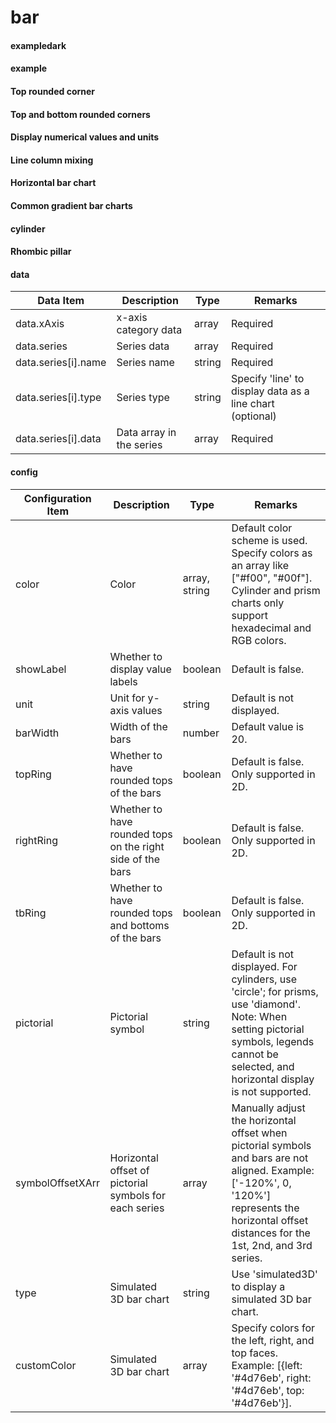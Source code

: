 # bar


#### exampledark 
<vuep template="#simpled"></vuep>

<script v-pre type="text/x-template" id="simpled">
<template>
    <e-bar :data="data" style="width: 600px; height: 400px;background: #04233c"></e-bar>
</template>

<script>
  export default {
	created () {
		this.$xEchart.setChartConfig({
			THEME_COLOR: 'dark'
		});
	},
    data () {
      return {
        data: {
            xAxis: ['2014', '2015', '2016', '2017', '2018', '2019'],
            series: [
                {
                    name: '2018',
                    data: [22, 33, 28, 36, 28, 35]
                },
                {
                    name: '2019',
                    data: [28, 36, 28, 35, 22, 33]
                }
            ]
        }
      }
    }
  }
</script>
</script>

#### example
<vuep template="#simple"></vuep>

<script v-pre type="text/x-template" id="simple">
<template>
    <e-bar :data="data" style="width: 600px; height: 400px;"></e-bar>
</template>

<script>
  export default {
	created () {
		this.$xEchart.setChartConfig({
			THEME_COLOR: 'light'
		});
	},
    data () {
      return {
        data: {
            xAxis: ['2014', '2015', '2016', '2017', '2018', '2019'],
            series: [
                {
                    name: '2018',
                    data: [22, 33, 28, 36, 28, 35]
                },
                {
                    name: '2019',
                    data: [28, 36, 28, 35, 22, 33]
                }
            ]
        }
      }
    }
  }
</script>
</script>

#### Top rounded corner
<vuep template="#simple11"></vuep>

<script v-pre type="text/x-template" id="simple11">
<template>
    <e-bar
		:data="data"
		:config="{
			showLabel: true,
			topRing: true
		}"
		style="width: 600px; height: 400px;"
	></e-bar>
</template>

<script>
  export default {
    data () {
      return {
        data: {
            xAxis: ['2014', '2015', '2016', '2017', '2018', '2019'],
            series: [
                {
                    name: '2018',
                    data: [22, 33, 28, 36, 28, 35]
                },
                {
                    name: '2019',
                    data: [28, 36, 28, 35, 22, 33]
                }
            ]
        }
      }
    }
  }
</script>
</script>

#### Top and bottom rounded corners
<vuep template="#simple111"></vuep>

<script v-pre type="text/x-template" id="simple111">
<template>
    <e-bar
		:data="data"
		:config="{
			showLabel: true,
			tbRing: true
		}"
		style="width: 600px; height: 400px;"
	></e-bar>
</template>

<script>
  export default {
    data () {
      return {
        data: {
            xAxis: ['2014', '2015', '2016', '2017', '2018', '2019'],
            series: [
                {
                    name: '2018',
                    data: [22, 33, 28, 36, 28, 35]
                },
                {
                    name: '2019',
                    data: [28, 36, 28, 35, 22, 33]
                }
            ]
        }
      }
    }
  }
</script>
</script>


#### Display numerical values and units
<vuep template="#simple_1"></vuep>

<script v-pre type="text/x-template" id="simple_1">
<template>
    <e-bar 
        :data="data" 
        :config="{
            unit: 'mg/L',
            showLabel: true
        }"
        style="width: 600px; height: 400px;"
    ></e-bar>
</template>

<script>
  export default {
    data () {
      return {
        data: {
            xAxis: ['2014', '2015', '2016', '2017', '2018', '2019'],
            series: [
                {
                    name: '2018',
                    data: [22, 33, 28, 36, 28, 35]
                },
                {
                    name: '2019',
                    data: [28, 36, 28, 35, 22, 33]
                }
            ]
        }
      }
    }
  }
</script>
</script>

#### Line column mixing
<vuep template="#simple_2"></vuep>

<script v-pre type="text/x-template" id="simple_2">
<template>
    <e-bar 
        :data="data"
        style="width: 600px; height: 400px;"
    ></e-bar>
</template>

<script>
  export default {
    data () {
      return {
        data: {
            xAxis: ['2014', '2015', '2016', '2017', '2018', '2019'],
            series: [
                {
                    name: '均值',
                    type: 'line',
                    data: [2, 1, 2, 4, 5, 3]
                },
                {
                    name: '2018',
                    data: [2.5, 1.5, 3, 4, 5.5, 3.5]
                },
                {
                    name: '2019',
                    data: [1.5, 0.5, 1, 4, 4.8, 2.5]
                }
            ]
        }
      }
    }
  }
</script>
</script>


#### Horizontal bar chart
<vuep template="#simple_3"></vuep>

<script v-pre type="text/x-template" id="simple_3">
<template>
    <e-bar 
        :data="data"
        style="width: 600px; height: 400px;"
    ></e-bar>
</template>

<script>
  export default {
    data () {
      return {
        data: {
            yAxis: ['2014', '2015', '2016', '2017', '2018', '2019'],
            series: [
                {
                    name: '2018',
                    data: [2.5, 1.5, 3, 4, 5.5, 3.5]
                },
                {
                    name: '2019',
                    data: [1.5, 0.5, 1, 4, 4.8, 2.5]
                }
            ]
        }
      }
    }
  }
</script>
</script>

#### Common gradient bar charts
<vuep template="#simple_jb"></vuep>

<script v-pre type="text/x-template" id="simple_jb">
<template>
	<div>
		<e-bar
			:data="data"
			:config="{color: color}"
			style="width: 600px; height: 400px;"
		></e-bar>
	</div>
</template>

<script>
  export default {
    data () {
      return {
		color: [
			{
				x: 0,
				y: 0,
				x2: 0,
				y2: 1,
				type: 'linear',
				global: false,
				colorStops: [
					{
						offset: 0,
						color: '#00d8ff'
					},
					{
						offset: 1,
						color: '#0c8ae2'
					}
				]
			}
		],
        data: {
            xAxis: ['2014', '2015', '2016', '2017', '2018', '2019'],
            series: [
                {
                    name: '',
                    data: [5.5, 4.5, 4, 3, 2, 2]
                }
            ]
        }
      }
    }
  }
</script>
</script>

<vuep template="#simple_jb_lt"></vuep>

<script v-pre type="text/x-template" id="simple_jb_lt">
<template>
	<div>
		<e-bar
			:data="data"
			:config="{color: color}"
			style="width: 600px; height: 400px;"
		></e-bar>
	</div>
</template>

<script>
  export default {
	created(){
		this.$xEchart.setChartConfig({
			THEME_COLOR: 'light'
		});
	},
    data () {
      return {
		color: [
			{
				x: 0,
				y: 0,
				x2: 1,
				y2: 0,
				type: 'linear',
				global: false,
				colorStops: [
					{
						offset: 0,
						color: 'rgba(151,153,243,0.2)'
					},
					{
						offset: 1,
						color: 'rgba(151,153,243,1)'
					}
				]
			}
		],
		data: {
		    yAxis: ['2014', '2015', '2016', '2017', '2018', '2019'],
		    series: [
		        {
		            name: '',
		            data: [5.5, 4.5, 4, 3, 2, 2]
		        }
		    ]
		}
      }
    }
  }
</script>
</script>


#### cylinder
<vuep template="#simple_4"></vuep>

<script v-pre type="text/x-template" id="simple_4">
<template>
	<div>
		<e-bar 
			:data="data" 
			:config="{
				pictorial: 'circle'
			}" 
			style="width: 600px; height: 300px;"
		></e-bar>
	</div>
</template>

<script>
  export default {
	created () {
	  	this.$xEchart.setChartConfig({
	  		THEME_COLOR: 'light'
	  	});
	},
    data () {
      return {
        data: {
            xAxis: ['2014', '2015', '2016', '2017', '2018', '2019'],
            series: [
                {
                    name: '2018',
                    data: [22, 33, 28, 36, 28, 35]
                },
                {
                    name: '2019',
                    data: [28, 36, 28, 35, 22, 33]
                }
            ]
        }
      }
    }
  }
</script>
</script>

#### Rhombic pillar
<vuep template="#simple_41"></vuep>

<script v-pre type="text/x-template" id="simple_41">
<template>
	<div>
		
		<e-bar 
			:data="data" 
			:config="{
				pictorial: 'diamond',
				color: ['#31d677','#febb38']
			}" 
			style="width: 600px; height: 300px;"
		></e-bar>
	</div>
</template>

<script>
  export default {
	created () {
	  	this.$xEchart.setChartConfig({
	  		THEME_COLOR: 'light'
	  	});
	},
    data () {
      return {
        data: {
            xAxis: ['2014', '2015', '2016', '2017', '2018', '2019'],
            series: [
                {
                    name: '2018',
                    data: [22, 33, 28, 36, 28, 35]
                },
                {
                    name: '2019',
                    data: [28, 36, 28, 35, 22, 33]
                }
            ]
        }
      }
    }
  }
</script>
</script>


#### data

| Data Item             | Description                | Type   | Remarks                                   |
| --------------------- | -------------------------- | ------ | ----------------------------------------- |
| data.xAxis            | x-axis category data       | array  | Required                                  |
| data.series           | Series data                | array  | Required                                  |
| data.series[i].name   | Series name                | string | Required                                  |
| data.series[i].type   | Series type                | string | Specify 'line' to display data as a line chart (optional) |
| data.series[i].data   | Data array in the series    | array  | Required                                  |

#### config

| Configuration Item | Description | Type | Remarks |
| ------------------ | ----------- | ---- | ------- |
| color              | Color       | array, string | Default color scheme is used. Specify colors as an array like ["#f00", "#00f"]. Cylinder and prism charts only support hexadecimal and RGB colors. |
| showLabel          | Whether to display value labels | boolean | Default is false. |
| unit               | Unit for y-axis values | string | Default is not displayed. |
| barWidth           | Width of the bars | number | Default value is 20. |
| topRing            | Whether to have rounded tops of the bars | boolean | Default is false. Only supported in 2D. |
| rightRing          | Whether to have rounded tops on the right side of the bars | boolean | Default is false. Only supported in 2D. |
| tbRing             | Whether to have rounded tops and bottoms of the bars | boolean | Default is false. Only supported in 2D. |
| pictorial          | Pictorial symbol | string | Default is not displayed. For cylinders, use 'circle'; for prisms, use 'diamond'. Note: When setting pictorial symbols, legends cannot be selected, and horizontal display is not supported. |
| symbolOffsetXArr   | Horizontal offset of pictorial symbols for each series | array | Manually adjust the horizontal offset when pictorial symbols and bars are not aligned. Example: ['-120%', 0, '120%'] represents the horizontal offset distances for the 1st, 2nd, and 3rd series. |
| type               | Simulated 3D bar chart | string | Use 'simulated3D' to display a simulated 3D bar chart. |
| customColor        | Simulated 3D bar chart | array | Specify colors for the left, right, and top faces. Example: [{left: '#4d76eb', right: '#4d76eb', top: '#4d76eb'}]. |
